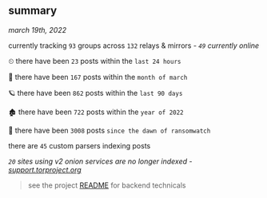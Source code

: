 
## summary
_march 19th, 2022_

currently tracking `93` groups across `132` relays & mirrors - _`49` currently online_

⏲ there have been `23` posts within the `last 24 hours`

🦈 there have been `167` posts within the `month of march`

🪐 there have been `862` posts within the `last 90 days`

🏚 there have been `722` posts within the `year of 2022`

🦕 there have been `3008` posts `since the dawn of ransomwatch`

there are `45` custom parsers indexing posts

_`20` sites using v2 onion services are no longer indexed - [support.torproject.org](https://support.torproject.org/onionservices/v2-deprecation/)_

> see the project [README](https://github.com/thetanz/ransomwatch#ransomwatch--) for backend technicals
